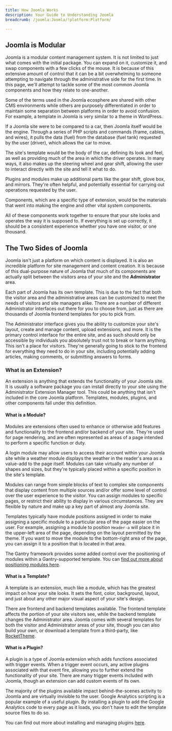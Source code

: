 ```yaml
---
title: How Joomla Works
description: Your Guide to Understanding Joomla
breadcrumb: /joomla:Joomla/!platform:Platform/

---
```


Joomla is Modular
-----

Joomla is a modular content management system. It is not limited to just what comes with the initial package. You can expand on it, customize it, and swap components with a few clicks of the mouse. It is because of this extensive amount of control that it can be a bit overwhelming to someone attempting to navigate through the administrative side for the first time. In this page, we'll attempt to tackle some of the most common Joomla components and how they relate to one-another.

Some of the terms used in the Joomla ecosphere are shared with other CMS environments while others are purposely differentiated in order to maintain some separation between platforms in order to avoid confusion. For example, a template in Joomla is very similar to a theme in WordPress.

If a Joomla site were to be compared to a car, then Joomla itself would be the engine. Through a series of PHP scripts and commands (frame, cables, and wires), it pulls the data (fuel) from the database (fuel tank) requested by the user (driver), which allows the car to move.

The site's template would be the body of the car, defining its look and feel, as well as providing much of the area in which the driver operates. In many ways, it also makes up the steering wheel and gear shift, allowing the user to interact directly with the site and tell it what to do.

Plugins and modules make up additional parts like the gear shift, glove box, and mirrors. They're often helpful, and potentially essential for carrying out operations requested by the user.

Components, which are a specific type of extension, would be the materials that went into making the engine and other vital system components.

All of these components work together to ensure that your site looks and operates the way it is supposed to. If everything is set up correctly, it should be a consistent experience whether you have one visitor, or one thousand.

The Two Sides of Joomla
------

Joomla isn't just a platform on which content  is displayed. It is also an incredible platform for site management and content creation. It is because of this dual-purpose nature of Joomla that much of its components are actually split between the visitors area of your site and the **Administrator** area.

Each part of Joomla has its own template. This is due to the fact that both the visitor area and the administrative areas can be customized to meet the needs of visitors and site managers alike. There are a number of different Administrator interfaces out there for you to choose from, just as there are thousands of  Joomla frontend templates for you to pick from.

The Administrator interface gives you the ability to customize your site's layout, create and manage content, upload extensions, and more. It is the primary control interface for the entire site, and as such should only be accessible by individuals you absolutely trust not to break or harm anything. This isn't a place for visitors. They're generally going to stick to the frontend for everything they need to do in your site, including potentially adding articles, making comments, or submitting answers to forms.

### What is an Extension?

An extension is anything that extends the functionality of your Joomla site. It is usually a software package you can install directly to your site using the Administrator Extension Manager tool. This could be anything that isn't included in the core Joomla platform. Templates, modules, plugins, and other components fall under this definition.

#### What is a Module?

Modules are extensions often used to enhance or otherwise add features and functionality to the frontend and/or backend of your site. They're used for page rendering, and are often represented as areas of a page intended to perform a specific function or duty.

A login module may allow users to access their account within your Joomla site while a weather module displays the weather in the reader's area as a value-add to the page itself. Modules can take virtually any number of shapes and sizes, but they're typically placed within a specific position in the site's template.

Modules can range from simple blocks of text to complex site components that display content from multiple sources and/or offer some level of control over the user experience to the visitor. You can assign modules to specific pages, or restrict their ability to display in various circumstances. They are flexible by nature and make up a key part of almost any Joomla site.

Templates typically have module positions assigned in order to make assigning a specific module to a particular area of the page easier on the user. For example, assigning a module to position `Header-a` will place it in the upper-left area of the page, depending on the layout permitted by the theme. If you want to move the module to the bottom-right area of the page, you can assign it to a position that is located in that area.

The Gantry framework provides some added control over the positioning of modules within a Gantry-supported template. You can [find out more about positioning modules here][modules].

#### What is a Template?

A template is an extension, much like a module, which has the greatest impact on how your site looks. It sets the font, color, background, layout, and just about any other major visual aspect of your site's design.

There are frontend and backend templates available. The frontend template affects the portion of your site visitors see, while the backend template changes the Administrator area. Joomla comes with several templates for both the visitor and Administrator areas of your site, though you can also build your own, or download a template from a third-party, like [RocketTheme][rockettheme].

#### What is a Plugin?

A plugin is a type of Joomla extension which adds functions associated with trigger events. When a trigger event occurs, any active plugins associated with that event fire, allowing you to further extend the functionality of your site. There are many trigger events included with Joomla, though an extension can add custom events of its own.

The majority of the plugins available impact behind-the-scenes activity to Joomla and are virtually invisible to the user. Google Analytics scripting is a popular example of a useful plugin. By installing a plugin to add the Google Analytics code to every page as it loads, you don't have to edit the template source files to do so.

You can find out more about installing and managing plugins [here][plugins].

[rockettheme]: http://www.rockettheme.com
[plugins]: extensions.md
[modules]: http://gantry-framework.org/documentation/joomla/configure/layouts.md